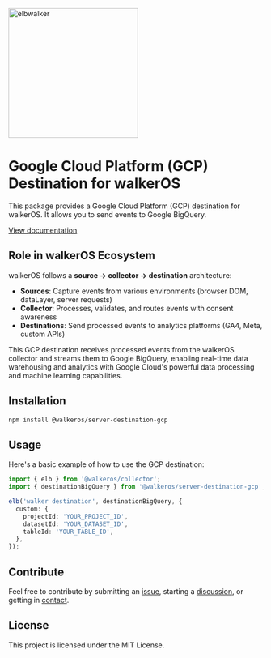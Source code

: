 <p align="left">
  <a href="https://elbwalker.com">
    <img title="elbwalker" src='https://www.elbwalker.com/img/elbwalker_logo.png' width="256px"/>
  </a>
</p>

# Google Cloud Platform (GCP) Destination for walkerOS

This package provides a Google Cloud Platform (GCP) destination for walkerOS. It
allows you to send events to Google BigQuery.

[View documentation](https://www.elbwalker.com/docs/destinations/server/gcp/)

## Role in walkerOS Ecosystem

walkerOS follows a **source → collector → destination** architecture:

- **Sources**: Capture events from various environments (browser DOM, dataLayer,
  server requests)
- **Collector**: Processes, validates, and routes events with consent awareness
- **Destinations**: Send processed events to analytics platforms (GA4, Meta,
  custom APIs)

This GCP destination receives processed events from the walkerOS collector and
streams them to Google BigQuery, enabling real-time data warehousing and
analytics with Google Cloud's powerful data processing and machine learning
capabilities.

## Installation

```sh
npm install @walkeros/server-destination-gcp
```

## Usage

Here's a basic example of how to use the GCP destination:

```typescript
import { elb } from '@walkeros/collector';
import { destinationBigQuery } from '@walkeros/server-destination-gcp';

elb('walker destination', destinationBigQuery, {
  custom: {
    projectId: 'YOUR_PROJECT_ID',
    datasetId: 'YOUR_DATASET_ID',
    tableId: 'YOUR_TABLE_ID',
  },
});
```

## Contribute

Feel free to contribute by submitting an
[issue](https://github.com/elbwalker/walkerOS/issues), starting a
[discussion](https://github.com/elbwalker/walkerOS/discussions), or getting in
[contact](https://calendly.com/elb-alexander/30min).

## License

This project is licensed under the MIT License.
